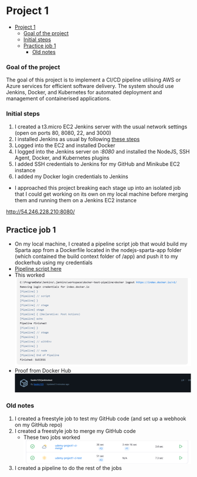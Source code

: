 # Project 1

- [Project 1](#project-1)
    - [Goal of the project](#goal-of-the-project)
    - [Initial steps](#initial-steps)
  - [Practice job 1](#practice-job-1)
    - [Old notes](#old-notes)

### Goal of the project

The goal of this project is to implement a CI/CD pipeline utilising AWS or Azure services for efficient software delivery. The system should use Jenkins, Docker, and Kubernetes for automated deployment and management of containerised applications.

### Initial steps

1. I created a t3.micro EC2 Jenkins server with the usual network settings (open on ports 80, 8080, 22, and 3000)
2. I installed Jenkins as usual by following [these steps](https://phoenixnap.com/kb/install-jenkins-ubuntu)
3. Logged into the EC2 and installed Docker
4. I logged into the Jenkins server on *<EC2 public IP>:8080* and installed the NodeJS, SSH Agent, Docker, and Kubernetes plugins
5. I added SSH credentials to Jenkins for my GitHub and Minikube EC2 instance
6. I added my Docker login credentials to Jenkins 

- I approached this project breaking each stage up into an isolated job that I could get working on its own on my local machine before merging them and running them on a Jenkins EC2 instance 

http://54.246.228.210:8080/

## Practice job 1

- On my local machine, I created a pipeline script job that would build my Sparta app from a Dockerfile located in the nodejs-sparta-app folder (which contained the build context folder of /app) and push it to my dockerhub using my credentials
- [Pipeline script here](<Files/pipeline file>)
- This worked ![alt text](image-1.png)
- Proof from Docker Hub ![alt text](image-2.png)



### Old notes
1. I created a freestyle job to test my GitHub code (and set up a webhook on my GitHub repo)
2. I created a freestyle job to merge my GitHub code
   - These two jobs worked ![alt text](image.png)
3. I created a pipeline to do the rest of the jobs